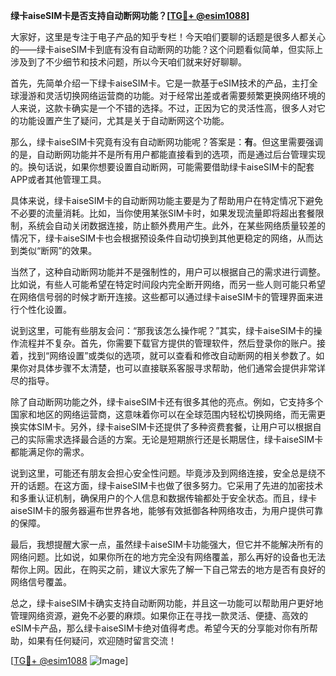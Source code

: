 **绿卡aiseSIM卡是否支持自动断网功能？[[TG💪+ @esim1088](https://t.me/s/esim1088)]**

大家好，这里是专注于电子产品的知乎专栏！今天咱们要聊的话题是很多人都关心的——绿卡aiseSIM卡到底有没有自动断网的功能？这个问题看似简单，但实际上涉及到了不少细节和技术问题，所以今天咱们就来好好聊聊。

首先，先简单介绍一下绿卡aiseSIM卡。它是一款基于eSIM技术的产品，主打全球漫游和灵活切换网络运营商的功能。对于经常出差或者需要频繁更换网络环境的人来说，这款卡确实是一个不错的选择。不过，正因为它的灵活性高，很多人对它的功能设置产生了疑问，尤其是关于自动断网这个功能。

那么，绿卡aiseSIM卡究竟有没有自动断网功能呢？答案是：**有**。但这里需要强调的是，自动断网功能并不是所有用户都能直接看到的选项，而是通过后台管理实现的。换句话说，如果你想要设置自动断网，可能需要借助绿卡aiseSIM卡的配套APP或者其他管理工具。

具体来说，绿卡aiseSIM卡的自动断网功能主要是为了帮助用户在特定情况下避免不必要的流量消耗。比如，当你使用某张SIM卡时，如果发现流量即将超出套餐限制，系统会自动关闭数据连接，防止额外费用产生。此外，在某些网络质量较差的情况下，绿卡aiseSIM卡也会根据预设条件自动切换到其他更稳定的网络，从而达到类似“断网”的效果。

当然了，这种自动断网功能并不是强制性的，用户可以根据自己的需求进行调整。比如说，有些人可能希望在特定时间段内完全断开网络，而另一些人则可能只希望在网络信号弱的时候才断开连接。这些都可以通过绿卡aiseSIM卡的管理界面来进行个性化设置。

说到这里，可能有些朋友会问：“那我该怎么操作呢？”其实，绿卡aiseSIM卡的操作流程并不复杂。首先，你需要下载官方提供的管理软件，然后登录你的账户。接着，找到“网络设置”或类似的选项，就可以查看和修改自动断网的相关参数了。如果你对具体步骤不太清楚，也可以直接联系客服寻求帮助，他们通常会提供非常详尽的指导。

除了自动断网功能之外，绿卡aiseSIM卡还有很多其他的亮点。例如，它支持多个国家和地区的网络运营商，这意味着你可以在全球范围内轻松切换网络，而无需更换实体SIM卡。另外，绿卡aiseSIM卡还提供了多种资费套餐，让用户可以根据自己的实际需求选择最合适的方案。无论是短期旅行还是长期居住，绿卡aiseSIM卡都能满足你的需求。

说到这里，可能还有朋友会担心安全性问题。毕竟涉及到网络连接，安全总是绕不开的话题。在这方面，绿卡aiseSIM卡也做了很多努力。它采用了先进的加密技术和多重认证机制，确保用户的个人信息和数据传输都处于安全状态。而且，绿卡aiseSIM卡的服务器遍布世界各地，能够有效抵御各种网络攻击，为用户提供可靠的保障。

最后，我想提醒大家一点，虽然绿卡aiseSIM卡功能强大，但它并不能解决所有的网络问题。比如说，如果你所在的地方完全没有网络覆盖，那么再好的设备也无法帮你上网。因此，在购买之前，建议大家先了解一下自己常去的地方是否有良好的网络信号覆盖。

总之，绿卡aiseSIM卡确实支持自动断网功能，并且这一功能可以帮助用户更好地管理网络资源，避免不必要的麻烦。如果你正在寻找一款灵活、便捷、高效的eSIM卡产品，那么绿卡aiseSIM卡绝对值得考虑。希望今天的分享能对你有所帮助，如果有任何疑问，欢迎随时留言交流！

[[TG💪+ @esim1088](https://t.me/s/esim1088) ![Image](https://i.postimg.cc/4NQfJmqS/Snipaste-2025-05-13-00-14-12.png)]